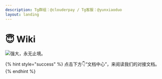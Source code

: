 ```yaml
---
description: Tg群组：@clouderpay / Tg客服：@yunxiaoduo
layout: landing
---
```


# 😇 Wiki

![强大，永无止境。](.gitbook/assets/微信图片\_20220817004402.jpg)

{% hint style="success" %}
点击下方👇“文档中心”，来阅读我们的对接文档。
{% endhint %}
